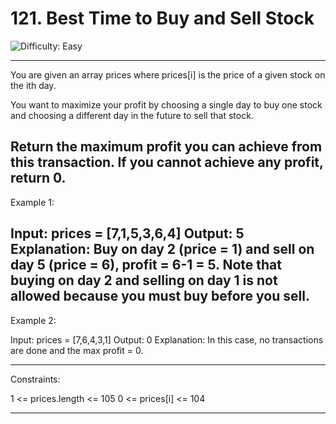# 121. Best Time to Buy and Sell Stock

![Difficulty: Easy](https://img.shields.io/badge/Difficulty-Easy-brightgreen)

---
You are given an array prices where prices[i] is the price of a given stock on the ith day.

You want to maximize your profit by choosing a single day to buy one stock and choosing a different day in the future to sell that stock.

Return the maximum profit you can achieve from this transaction. If you cannot achieve any profit, return 0.
---
 

Example 1:

Input: prices = [7,1,5,3,6,4]
Output: 5
Explanation: Buy on day 2 (price = 1) and sell on day 5 (price = 6), profit = 6-1 = 5.
Note that buying on day 2 and selling on day 1 is not allowed because you must buy before you sell.
---

Example 2:

Input: prices = [7,6,4,3,1]
Output: 0
Explanation: In this case, no transactions are done and the max profit = 0.
 
---

Constraints:

1 <= prices.length <= 105
0 <= prices[i] <= 104

---